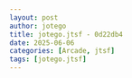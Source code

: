 ```yaml
---
layout: post
author: jotego
title: jotego.jtsf - 0d22db4
date: 2025-06-06
categories: [Arcade, jtsf]
tags: [jotego.jtsf]
---
```


